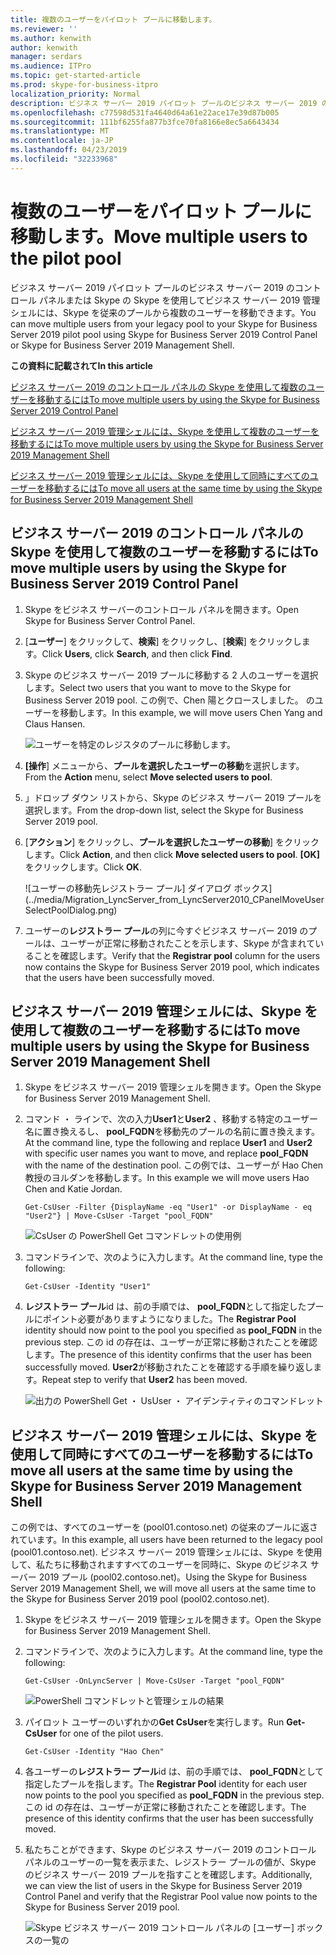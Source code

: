 ```yaml
---
title: 複数のユーザーをパイロット プールに移動します。
ms.reviewer: ''
ms.author: kenwith
author: kenwith
manager: serdars
ms.audience: ITPro
ms.topic: get-started-article
ms.prod: skype-for-business-itpro
localization_priority: Normal
description: ビジネス サーバー 2019 パイロット プールのビジネス サーバー 2019 のコントロール パネルまたは Skype の Skype を使用してビジネス サーバー 2019 管理シェルには、Skype を従来のプールから複数のユーザーを移動できます。
ms.openlocfilehash: c77598d531fa4640d64a61e22ace17e39d87b005
ms.sourcegitcommit: 111bf6255fa877b3fce70fa8166e8ec5a6643434
ms.translationtype: MT
ms.contentlocale: ja-JP
ms.lasthandoff: 04/23/2019
ms.locfileid: "32233968"
---
```

# <a name="move-multiple-users-to-the-pilot-pool"></a><span data-ttu-id="f6f02-103">複数のユーザーをパイロット プールに移動します。</span><span class="sxs-lookup"><span data-stu-id="f6f02-103">Move multiple users to the pilot pool</span></span>

<span data-ttu-id="f6f02-104">ビジネス サーバー 2019 パイロット プールのビジネス サーバー 2019 のコントロール パネルまたは Skype の Skype を使用してビジネス サーバー 2019 管理シェルには、Skype を従来のプールから複数のユーザーを移動できます。</span><span class="sxs-lookup"><span data-stu-id="f6f02-104">You can move multiple users from your legacy pool to your Skype for Business Server 2019 pilot pool using Skype for Business Server 2019 Control Panel or Skype for Business Server 2019 Management Shell.</span></span>

 <span data-ttu-id="f6f02-105">**この資料に記載されて**</span><span class="sxs-lookup"><span data-stu-id="f6f02-105">**In this article**</span></span>
  
[<span data-ttu-id="f6f02-106">ビジネス サーバー 2019 のコントロール パネルの Skype を使用して複数のユーザーを移動するには</span><span class="sxs-lookup"><span data-stu-id="f6f02-106">To move multiple users by using the Skype for Business Server 2019 Control Panel</span></span>](#sectionSection0)
  
[<span data-ttu-id="f6f02-107">ビジネス サーバー 2019 管理シェルには、Skype を使用して複数のユーザーを移動するには</span><span class="sxs-lookup"><span data-stu-id="f6f02-107">To move multiple users by using the Skype for Business Server 2019 Management Shell</span></span>](#sectionSection1)
  
[<span data-ttu-id="f6f02-108">ビジネス サーバー 2019 管理シェルには、Skype を使用して同時にすべてのユーザーを移動するには</span><span class="sxs-lookup"><span data-stu-id="f6f02-108">To move all users at the same time by using the Skype for Business Server 2019 Management Shell</span></span>](#sectionSection2)
  
  
## <a name="to-move-multiple-users-by-using-the-skype-for-business-server-2019-control-panel"></a><span data-ttu-id="f6f02-109">ビジネス サーバー 2019 のコントロール パネルの Skype を使用して複数のユーザーを移動するには</span><span class="sxs-lookup"><span data-stu-id="f6f02-109">To move multiple users by using the Skype for Business Server 2019 Control Panel</span></span>
<span data-ttu-id="f6f02-110"><a name="sectionSection0"> </a></span><span class="sxs-lookup"><span data-stu-id="f6f02-110"></span></span>

1. <span data-ttu-id="f6f02-111">Skype をビジネス サーバーのコントロール パネルを開きます。</span><span class="sxs-lookup"><span data-stu-id="f6f02-111">Open Skype for Business Server Control Panel.</span></span>
    
2. <span data-ttu-id="f6f02-112">[**ユーザー**] をクリックして、**検索**] をクリックし、[**検索**] をクリックします。</span><span class="sxs-lookup"><span data-stu-id="f6f02-112">Click **Users**, click **Search**, and then click **Find**.</span></span>
    
3. <span data-ttu-id="f6f02-113">Skype のビジネス サーバー 2019 プールに移動する 2 人のユーザーを選択します。</span><span class="sxs-lookup"><span data-stu-id="f6f02-113">Select two users that you want to move to the Skype for Business Server 2019 pool.</span></span> <span data-ttu-id="f6f02-114">この例で、Chen 陽とクロースしました。 のユーザーを移動します。</span><span class="sxs-lookup"><span data-stu-id="f6f02-114">In this example, we will move users Chen Yang and Claus Hansen.</span></span>
    
     ![ユーザーを特定のレジスタのプールに移動します。](../media/Migration_LyncServer_CPanel_fromLyncServer2010_MoveMultipleUsersList.JPG)
  
4. <span data-ttu-id="f6f02-116">**[操作**] メニューから、**プールを選択したユーザーの移動**を選択します。</span><span class="sxs-lookup"><span data-stu-id="f6f02-116">From the **Action** menu, select **Move selected users to pool**.</span></span>
    
5. <span data-ttu-id="f6f02-117">」ドロップ ダウン リストから、Skype のビジネス サーバー 2019 プールを選択します。</span><span class="sxs-lookup"><span data-stu-id="f6f02-117">From the drop-down list, select the Skype for Business Server 2019 pool.</span></span>
    
6. <span data-ttu-id="f6f02-118">[**アクション**] をクリックし、**プールを選択したユーザーの移動**] をクリックします。</span><span class="sxs-lookup"><span data-stu-id="f6f02-118">Click **Action**, and then click **Move selected users to pool**.</span></span> <span data-ttu-id="f6f02-119">**[OK]** をクリックします。</span><span class="sxs-lookup"><span data-stu-id="f6f02-119">Click **OK**.</span></span>
    
     ![ユーザーの移動先レジストラー プール] ダイアログ ボックス](../media/Migration_LyncServer_from_LyncServer2010_CPanelMoveUserSelectPoolDialog.png)
  
7. <span data-ttu-id="f6f02-121">ユーザーの**レジストラー プール**の列に今すぐビジネス サーバー 2019 のプールは、ユーザーが正常に移動されたことを示します、Skype が含まれていることを確認します。</span><span class="sxs-lookup"><span data-stu-id="f6f02-121">Verify that the **Registrar pool** column for the users now contains the Skype for Business Server 2019 pool, which indicates that the users have been successfully moved.</span></span> 
    
## <a name="to-move-multiple-users-by-using-the-skype-for-business-server-2019-management-shell"></a><span data-ttu-id="f6f02-122">ビジネス サーバー 2019 管理シェルには、Skype を使用して複数のユーザーを移動するには</span><span class="sxs-lookup"><span data-stu-id="f6f02-122">To move multiple users by using the Skype for Business Server 2019 Management Shell</span></span>
<span data-ttu-id="f6f02-123"><a name="sectionSection1"> </a></span><span class="sxs-lookup"><span data-stu-id="f6f02-123"></span></span>

1. <span data-ttu-id="f6f02-124">Skype をビジネス サーバー 2019 管理シェルを開きます。</span><span class="sxs-lookup"><span data-stu-id="f6f02-124">Open the Skype for Business Server 2019 Management Shell.</span></span> 
    
2. <span data-ttu-id="f6f02-125">コマンド ・ ラインで、次の入力**User1**と**User2** 、移動する特定のユーザー名に置き換えるし、 **pool_FQDN**を移動先のプールの名前に置き換えます。</span><span class="sxs-lookup"><span data-stu-id="f6f02-125">At the command line, type the following and replace **User1** and **User2** with specific user names you want to move, and replace **pool_FQDN** with the name of the destination pool.</span></span> <span data-ttu-id="f6f02-126">この例では、ユーザーが Hao Chen 教授のヨルダンを移動します。</span><span class="sxs-lookup"><span data-stu-id="f6f02-126">In this example we will move users Hao Chen and Katie Jordan.</span></span> 
    
   ```
   Get-CsUser -Filter {DisplayName -eq "User1" -or DisplayName - eq "User2"} | Move-CsUser -Target "pool_FQDN"
   ```

    ![CsUser の PowerShell Get コマンドレットの使用例](../media/Migration_LyncServer_from_LyncServer2010_move2users.jpg)
  
3. <span data-ttu-id="f6f02-128">コマンドラインで、次のように入力します。</span><span class="sxs-lookup"><span data-stu-id="f6f02-128">At the command line, type the following:</span></span> 
    
   ```
   Get-CsUser -Identity "User1"
   ```

4. <span data-ttu-id="f6f02-129">**レジストラー プール**id は、前の手順では、 **pool_FQDN**として指定したプールにポイント必要がありますようになりました。</span><span class="sxs-lookup"><span data-stu-id="f6f02-129">The **Registrar Pool** identity should now point to the pool you specified as **pool_FQDN** in the previous step.</span></span> <span data-ttu-id="f6f02-130">この id の存在は、ユーザーが正常に移動されたことを確認します。</span><span class="sxs-lookup"><span data-stu-id="f6f02-130">The presence of this identity confirms that the user has been successfully moved.</span></span> <span data-ttu-id="f6f02-131">**User2**が移動されたことを確認する手順を繰り返します。</span><span class="sxs-lookup"><span data-stu-id="f6f02-131">Repeat step to verify that **User2** has been moved.</span></span> 
    
     ![出力の PowerShell Get ・ UsUser ・ アイデンティティのコマンドレット](../media/Migration_LyncServer_from_LyncServer2010_showuser.jpg)
  
## <a name="to-move-all-users-at-the-same-time-by-using-the-skype-for-business-server-2019-management-shell"></a><span data-ttu-id="f6f02-133">ビジネス サーバー 2019 管理シェルには、Skype を使用して同時にすべてのユーザーを移動するには</span><span class="sxs-lookup"><span data-stu-id="f6f02-133">To move all users at the same time by using the Skype for Business Server 2019 Management Shell</span></span>
<span data-ttu-id="f6f02-134"><a name="sectionSection2"> </a></span><span class="sxs-lookup"><span data-stu-id="f6f02-134"></span></span>

<span data-ttu-id="f6f02-135">この例では、すべてのユーザーを (pool01.contoso.net) の従来のプールに返されています。</span><span class="sxs-lookup"><span data-stu-id="f6f02-135">In this example, all users have been returned to the legacy pool (pool01.contoso.net).</span></span> <span data-ttu-id="f6f02-136">ビジネス サーバー 2019 管理シェルには、Skype を使用して、私たちに移動されますすべてのユーザーを同時に、Skype のビジネス サーバー 2019 プール (pool02.contoso.net)。</span><span class="sxs-lookup"><span data-stu-id="f6f02-136">Using the Skype for Business Server 2019 Management Shell, we will move all users at the same time to the Skype for Business Server 2019 pool (pool02.contoso.net).</span></span>
  
1. <span data-ttu-id="f6f02-137">Skype をビジネス サーバー 2019 管理シェルを開きます。</span><span class="sxs-lookup"><span data-stu-id="f6f02-137">Open the Skype for Business Server 2019 Management Shell.</span></span>
    
2. <span data-ttu-id="f6f02-138">コマンドラインで、次のように入力します。</span><span class="sxs-lookup"><span data-stu-id="f6f02-138">At the command line, type the following:</span></span> 
    
   ```
   Get-CsUser -OnLyncServer | Move-CsUser -Target "pool_FQDN"
   ```

     ![PowerShell コマンドレットと管理シェルの結果](../media/Migration_LyncServer_CPanel_fromLyncServer2010_Move-CSUserMultipleAll.png)
  
3. <span data-ttu-id="f6f02-140">パイロット ユーザーのいずれかの**Get CsUser**を実行します。</span><span class="sxs-lookup"><span data-stu-id="f6f02-140">Run **Get-CsUser** for one of the pilot users.</span></span> 
    
   ```
   Get-CsUser -Identity "Hao Chen"
   ```

4. <span data-ttu-id="f6f02-141">各ユーザーの**レジストラー プール**id は、前の手順では、 **pool_FQDN**として指定したプールを指します。</span><span class="sxs-lookup"><span data-stu-id="f6f02-141">The **Registrar Pool** identity for each user now points to the pool you specified as **pool_FQDN** in the previous step.</span></span> <span data-ttu-id="f6f02-142">この id の存在は、ユーザーが正常に移動されたことを確認します。</span><span class="sxs-lookup"><span data-stu-id="f6f02-142">The presence of this identity confirms that the user has been successfully moved.</span></span> 
    
5. <span data-ttu-id="f6f02-143">私たちことができます、Skype のビジネス サーバー 2019 のコントロール パネルのユーザーの一覧を表示また、レジストラー プールの値が、Skype のビジネス サーバー 2019 プールを指すことを確認します。</span><span class="sxs-lookup"><span data-stu-id="f6f02-143">Additionally, we can view the list of users in the Skype for Business Server 2019 Control Panel and verify that the Registrar Pool value now points to the Skype for Business Server 2019 pool.</span></span>
    
     ![Skype ビジネス サーバー 2019 コントロール パネルの [ユーザー] ボックスの一覧の](../media/Migration_LyncServer_CPanel_fromLyncServer2010_Move-CSUserVerifyHao.JPG)
  

